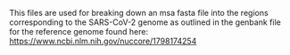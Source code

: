 This files are used for breaking down an msa fasta file into the regions corresponding to the SARS-CoV-2 genome as outlined in the genbank file for the reference genome found here: </br>
https://www.ncbi.nlm.nih.gov/nuccore/1798174254
